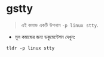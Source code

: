 # gstty

> এই কমান্ড একটি উপনাম `-p linux stty`.

- মূল কমান্ডের জন্য ডকুমেন্টেশন দেখুন:

`tldr -p linux stty`
